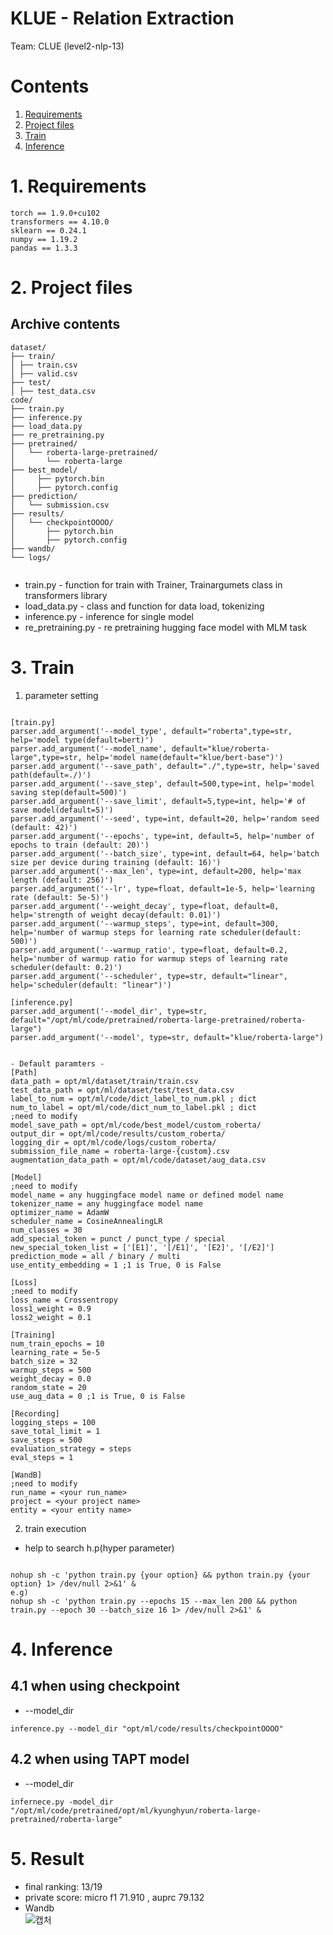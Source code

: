 # KLUE - Relation Extraction
Team: CLUE (level2-nlp-13)

# Contents
1. [Requirements](#Requirements)
2. [Project files](#Project-files)
3. [Train](#Train)
4. [Inference](#Inference)

# 1. Requirements
```
torch == 1.9.0+cu102
transformers == 4.10.0
sklearn == 0.24.1
numpy == 1.19.2
pandas == 1.3.3
```

# 2. Project files
## Archive contents
```
dataset/
├── train/
│ ├── train.csv
│ ├── valid.csv
├── test/
│ ├── test_data.csv
code/
├── train.py
├── inference.py
├── load_data.py
├── re_pretraining.py
├── pretrained/
│   └── roberta-large-pretrained/
│       └── roberta-large
├── best_model/
│     ├── pytorch.bin
│     ├── pytorch.config
├── prediction/
│   └── submission.csv
├── results/
│   └── checkpointOOOO/
│       ├── pytorch.bin
│       ├── pytorch.config
├── wandb/
└── logs/
  
```

* train.py - function for train with Trainer, Trainargumets class in transformers library
* load_data.py - class and function for data load, tokenizing
* inference.py - inference for single model
* re_pretraining.py - re pretraining hugging face model with MLM task

# 3. Train
1. parameter setting
``` 

[train.py]
parser.add_argument('--model_type', default="roberta",type=str, help='model type(default=bert)')
parser.add_argument('--model_name', default="klue/roberta-large",type=str, help='model name(default="klue/bert-base")')
parser.add_argument('--save_path', default="./",type=str, help='saved path(default=./)')
parser.add_argument('--save_step', default=500,type=int, help='model saving step(default=500)')
parser.add_argument('--save_limit', default=5,type=int, help='# of save model(default=5)')
parser.add_argument('--seed', type=int, default=20, help='random seed (default: 42)')
parser.add_argument('--epochs', type=int, default=5, help='number of epochs to train (default: 20)')
parser.add_argument('--batch_size', type=int, default=64, help='batch size per device during training (default: 16)')
parser.add_argument('--max_len', type=int, default=200, help='max length (default: 256)')
parser.add_argument('--lr', type=float, default=1e-5, help='learning rate (default: 5e-5)')
parser.add_argument('--weight_decay', type=float, default=0, help='strength of weight decay(default: 0.01)')
parser.add_argument('--warmup_steps', type=int, default=300, help='number of warmup steps for learning rate scheduler(default: 500)')
parser.add_argument('--warmup_ratio', type=float, default=0.2, help='number of warmup ratio for warmup steps of learning rate scheduler(default: 0.2)')
parser.add_argument('--scheduler', type=str, default="linear", help='scheduler(default: "linear")')

[inference.py]
parser.add_argument('--model_dir', type=str, default="/opt/ml/code/pretrained/roberta-large-pretrained/roberta-large")
parser.add_argument('--model', type=str, default="klue/roberta-large")


- Default paramters -
[Path]
data_path = opt/ml/dataset/train/train.csv
test_data_path = opt/ml/dataset/test/test_data.csv
label_to_num = opt/ml/code/dict_label_to_num.pkl ; dict
num_to_label = opt/ml/code/dict_num_to_label.pkl ; dict
;need to modify
model_save_path = opt/ml/code/best_model/custom_roberta/
output_dir = opt/ml/code/results/custom_roberta/
logging_dir = opt/ml/code/logs/custom_roberta/
submission_file_name = roberta-large-{custom}.csv
augmentation_data_path = opt/ml/code/dataset/aug_data.csv

[Model]
;need to modify
model_name = any huggingface model name or defined model name
tokenizer_name = any huggingface model name
optimizer_name = AdamW
scheduler_name = CosineAnnealingLR 
num_classes = 30
add_special_token = punct / punct_type / special
new_special_token_list = ['[E1]', '[/E1]', '[E2]', '[/E2]']
prediction_mode = all / binary / multi
use_entity_embedding = 1 ;1 is True, 0 is False

[Loss]
;need to modify
loss_name = Crossentropy
loss1_weight = 0.9
loss2_weight = 0.1

[Training]
num_train_epochs = 10
learning_rate = 5e-5
batch_size = 32
warmup_steps = 500
weight_decay = 0.0
random_state = 20
use_aug_data = 0 ;1 is True, 0 is False

[Recording]
logging_steps = 100
save_total_limit = 1
save_steps = 500
evaluation_strategy = steps
eval_steps = 1

[WandB]
;need to modify
run_name = <your run_name>
project = <your project name>
entity = <your entity name>

```

2. train execution
* help to search h.p(hyper parameter)

```

nohup sh -c 'python train.py {your option} && python train.py {your option} 1> /dev/null 2>&1' &
e.g) 
nohup sh -c 'python train.py --epochs 15 --max_len 200 && python train.py --epoch 30 --batch_size 16 1> /dev/null 2>&1' &

```

# 4. Inference
## 4.1 when using checkpoint
* --model_dir 

```
inference.py --model_dir "opt/ml/code/results/checkpointOOOO"
```

## 4.2 when using TAPT model
* --model_dir 
```
infernece.py -model_dir "/opt/ml/code/pretrained/opt/ml/kyunghyun/roberta-large-pretrained/roberta-large"
```

# 5. Result
* final ranking: 13/19 
* private score: micro f1 71.910 , auprc 79.132
* Wandb  
![캡처]()
